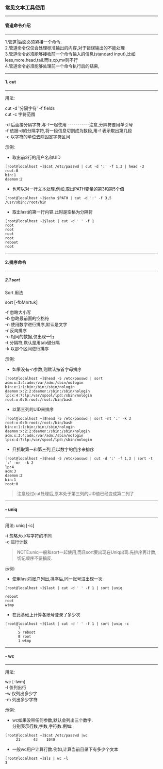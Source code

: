 ### 常见文本工具使用
---

#### 管道命令介绍
---

1.管道|后面必须紧接一个命令.  
2.管道命令仅仅会处理标准输出的内容,对于错误输出的不能处理  
3.管道命令必须能够接收前一个命令输入的信息(standard input),比如less,more,head,tail.而ls,cp,mv则不行  
4.管道命令必须能够处理前一个命令执行后的结果,

***


#### 1. cut
---

用法:

cut -d '分隔字符' -f fields  
cut -c 字符范围


-d 后面接分隔字符,与-f一起使用 -----------注意,分隔符要用单引号  
-f 依据-d的分隔字符,将一段信息切割成为数段,用-f 表示取出第几段  
-c 以字符的单位去除固定字符区间  

示例:

* 取出前3行的用户名和UID

```
[root@localhost ~]$cat /etc/passwd | cut -d ':' -f 1,3 | head -3
root:0
bin:1
daemon:2
```
- 也可以对一行文本处理,例如,取出PATH变量的第3和第5个值

```
[root@localhost ~]$echo $PATH | cut -d ':' -f 3,5
/usr/sbin:/root/bin
```
- 取出last的第一行内容.此时是空格为分隔符

```
[root@localhost ~]$last | cut -d ' ' -f 1
root
root
root
root
reboot
root
```
---

#### 2.排序命令
---

##### 2.1 sort

Sort 用法


sort [-fbMnrtuk] 

-f  忽略大小写  
-b 忽略最前面的空格符  
-n 使用数字进行排序,默认是文字  
-r 反向排序  
-u 相同的数据,仅出现一行  
-t 分隔符,默认是用tab键分隔  
-k 以那个区间进行排序  

示例:

- 如果没有-n参数,则默认按首字母排序

```
[root@localhost ~]$head -5 /etc/passwd | sort
adm:x:3:4:adm:/var/adm:/sbin/nologin
bin:x:1:1:bin:/bin:/sbin/nologin
daemon:x:2:2:daemon:/sbin:/sbin/nologin
lp:x:4:7:lp:/var/spool/lpd:/sbin/nologin
root:x:0:0:root:/root:/bin/bash
```
- 以第三列的UID来排序

```
[root@localhost ~]$head -5 /etc/passwd | sort -nt ':' -k 3
root:x:0:0:root:/root:/bin/bash
bin:x:1:1:bin:/bin:/sbin/nologin
daemon:x:2:2:daemon:/sbin:/sbin/nologin
adm:x:3:4:adm:/var/adm:/sbin/nologin
lp:x:4:7:lp:/var/spool/lpd:/sbin/nologin
```
- 只抓取第一和第三列,且以数字的倒序来排序

```
[root@localhost ~]$head -5 /etc/passwd | cut -d ':' -f 1,3 | sort -t ':' -nr  -k 2
lp:4
adm:3
daemon:2
bin:1
root:0
```
> 注意经过cut处理后,原本处于第三列的UID值已经变成第二列了
---

#### - uniq
---

用法: uniq [-ic]

-i 忽略大小写字符的不同  
-c 进行计数

> NOTE:uniq一般和sort一起使用,而且sort要出现在Uniq出现.先排序再计数,切记顺序不要搞反.

示例:

- 使用last将账户列出,排序后,同一账号进出现一次

```
[root@localhost ~]$last | cut -d ' ' -f 1 | sort |uniq

reboot
root
wtmp
```
- 在此基础上计算各账号登录了多少次

```
[root@localhost ~]$last | cut -d ' ' -f 1 | sort |uniq -c
      1 
      5 reboot
      8 root
      1 wtmp
```
---

#### - wc
---

用法:

wc [-lwm]  
-l 仅列出行  
-w 仅列出多少字  
-m 列出多少字符

示例:

- wc如果没带任何参数,默认会列出三个数字.  
分别表示行数,字数,字符数.例如:

```
[root@localhost ~]$cat /etc/passwd |wc
     21      43    1040
```

- 一般wc用户计算行数.例如,计算当前目录下有多少个文本

```
[root@localhost ~]$ls | wc -l
3
```



